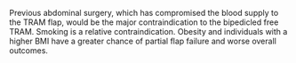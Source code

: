 Previous abdominal surgery, which has compromised the blood supply to the TRAM flap, would be the major contraindication to the bipedicled free TRAM. Smoking is a relative contraindication. Obesity and individuals with a higher BMI have a greater chance of partial flap failure and worse overall outcomes.